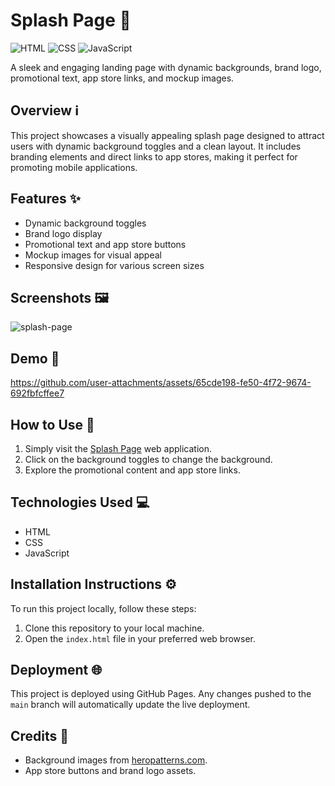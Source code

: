 # Splash Page 🌟
![HTML](https://img.shields.io/badge/-HTML-orange)
![CSS](https://img.shields.io/badge/-CSS-blue)
![JavaScript](https://img.shields.io/badge/-JavaScript-yellow)

A sleek and engaging landing page with dynamic backgrounds, brand logo, promotional text, app store links, and mockup images.

## Overview ℹ️

This project showcases a visually appealing splash page designed to attract users with dynamic background toggles and a clean layout. It includes branding elements and direct links to app stores, making it perfect for promoting mobile applications.

## Features ✨

- Dynamic background toggles
- Brand logo display
- Promotional text and app store buttons
- Mockup images for visual appeal
- Responsive design for various screen sizes

## Screenshots 🖼️
![splash-page](https://github.com/user-attachments/assets/f26a4e49-a319-4cc9-8e1e-27eb3cf9621b)

## Demo 🎥


https://github.com/user-attachments/assets/65cde198-fe50-4f72-9674-692fbfcffee7



## How to Use 🚀
1. Simply visit the [Splash Page](https://shwetaank.github.io/-Splash-Page-/) web application.
2. Click on the background toggles to change the background.
3. Explore the promotional content and app store links.

## Technologies Used 💻

- HTML
- CSS
- JavaScript

## Installation Instructions ⚙️

To run this project locally, follow these steps:

1. Clone this repository to your local machine.
2. Open the `index.html` file in your preferred web browser.

## Deployment 🌐

This project is deployed using GitHub Pages. Any changes pushed to the `main` branch will automatically update the live deployment.

## Credits 🙌

- Background images from [heropatterns.com](https://heropatterns.com/).
- App store buttons and brand logo assets.

